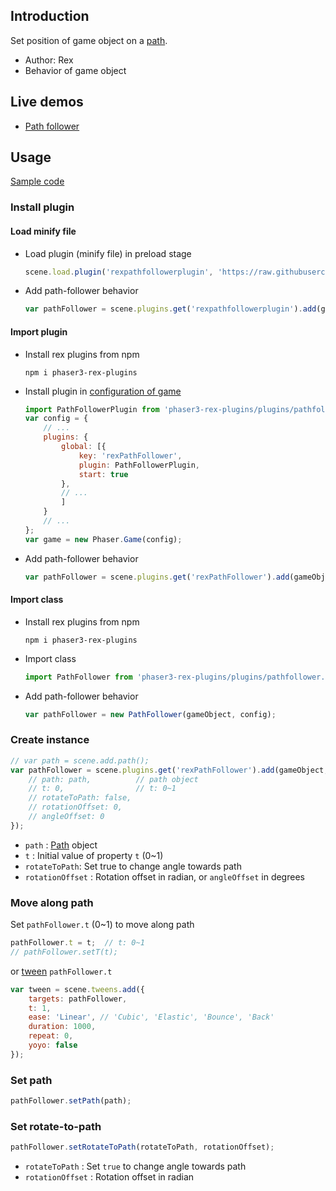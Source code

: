 ## Introduction

Set position of game object on a [path](path.md).

- Author: Rex
- Behavior of game object

## Live demos

- [Path follower](https://codepen.io/rexrainbow/pen/GXKPKB)

## Usage

[Sample code](https://github.com/rexrainbow/phaser3-rex-notes/tree/master/examples/pathfollower)

### Install plugin

#### Load minify file

- Load plugin (minify file) in preload stage
    ```javascript
    scene.load.plugin('rexpathfollowerplugin', 'https://raw.githubusercontent.com/rexrainbow/phaser3-rex-notes/master/dist/rexpathfollowerplugin.min.js', true);
    ```
- Add path-follower behavior
    ```javascript
    var pathFollower = scene.plugins.get('rexpathfollowerplugin').add(gameObject, config);
    ```

#### Import plugin

- Install rex plugins from npm
    ```
    npm i phaser3-rex-plugins
    ```
- Install plugin in [configuration of game](game.md#configuration)
    ```javascript
    import PathFollowerPlugin from 'phaser3-rex-plugins/plugins/pathfollower-plugin.js';
    var config = {
        // ...
        plugins: {
            global: [{
                key: 'rexPathFollower',
                plugin: PathFollowerPlugin,
                start: true
            },
            // ...
            ]
        }
        // ...
    };
    var game = new Phaser.Game(config);
    ```
- Add path-follower behavior
    ```javascript
    var pathFollower = scene.plugins.get('rexPathFollower').add(gameObject, config);
    ```

#### Import class

- Install rex plugins from npm
    ```
    npm i phaser3-rex-plugins
    ```
- Import class
    ```javascript
    import PathFollower from 'phaser3-rex-plugins/plugins/pathfollower.js';
    ```
- Add path-follower behavior
    ```javascript
    var pathFollower = new PathFollower(gameObject, config);
    ```

### Create instance

```javascript
// var path = scene.add.path();
var pathFollower = scene.plugins.get('rexPathFollower').add(gameObject, {
    // path: path,          // path object
    // t: 0,                // t: 0~1
    // rotateToPath: false,
    // rotationOffset: 0,
    // angleOffset: 0
});
```

- `path` : [Path](path.md) object
- `t` : Initial value of property `t` (0~1)
- `rotateToPath`: Set true to change angle towards path
- `rotationOffset` : Rotation offset in radian, or `angleOffset` in degrees

### Move along path

Set `pathFollower.t` (0~1) to move along path

```javascript
pathFollower.t = t;  // t: 0~1
// pathFollower.setT(t);
```

or [tween](tween.md) `pathFollower.t`

```javascript
var tween = scene.tweens.add({
    targets: pathFollower,
    t: 1,
    ease: 'Linear', // 'Cubic', 'Elastic', 'Bounce', 'Back'
    duration: 1000,
    repeat: 0,
    yoyo: false
});
```

### Set path

```javascript
pathFollower.setPath(path);
```

### Set rotate-to-path

```javascript
pathFollower.setRotateToPath(rotateToPath, rotationOffset);
```

- `rotateToPath` : Set `true` to change angle towards path
- `rotationOffset` : Rotation offset in radian